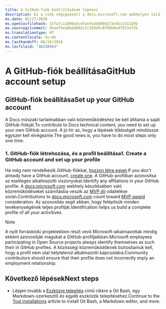 ```yaml
---
title: A GitHub-fiók beállításának lépései
description: Ez a cikk végigvezeti a docs.microsoft.com webhelyen található tartalmakban való közreműködéshez szükséges GitHub-fiók beállításának folyamatán.
ms.date: 02/27/2018
ms.openlocfilehash: 15fa7c11090a5c4faefe38d00d273e92c231329b
ms.sourcegitcommit: 92aef5ea8bdd692c5c393d5c8f99b9e4f672ef2b
ms.translationtype: HT
ms.contentlocale: hu-HU
ms.lasthandoff: 06/19/2018
ms.locfileid: "36238943"
---
```

# <a name="github-account-setup"></a><span data-ttu-id="a5fc4-103">A GitHub-fiók beállítása</span><span class="sxs-lookup"><span data-stu-id="a5fc4-103">GitHub account setup</span></span>

## <a name="set-up-your-github-account"></a><span data-ttu-id="a5fc4-104">GitHub-fiók beállítása</span><span class="sxs-lookup"><span data-stu-id="a5fc4-104">Set up your GitHub account</span></span>

<span data-ttu-id="a5fc4-105">A Docs műszaki tartalmakban való közreműködéshez be kell állítania a saját GitHub-fiókját.</span><span class="sxs-lookup"><span data-stu-id="a5fc4-105">To contribute to Docs technical content, you need to set up your own GitHub account.</span></span> <span data-ttu-id="a5fc4-106">A jó hír az, hogy a lépések többségét mindössze egyszer kell elvégeznie.</span><span class="sxs-lookup"><span data-stu-id="a5fc4-106">The good news is, you have to do most steps only one time.</span></span>

### <a name="1-create-a-github-account-and-set-up-your-profile"></a><span data-ttu-id="a5fc4-107">1. GitHub-fiók létrehozása, és a profil beállítása</span><span class="sxs-lookup"><span data-stu-id="a5fc4-107">1. Create a GitHub account and set up your profile</span></span>

<span data-ttu-id="a5fc4-108">Ha még nem rendelkezik GitHub-fiókkal, [hozzon létre egyet](https://github.com/join).</span><span class="sxs-lookup"><span data-stu-id="a5fc4-108">If you don't already have a GitHub account, [create one](https://github.com/join).</span></span> <span data-ttu-id="a5fc4-109">A GitHub-profilban azonosítsa az esetleges alkalmazotti viszonyokat.</span><span class="sxs-lookup"><span data-stu-id="a5fc4-109">Identify any affilations in your GitHub profile.</span></span> <span data-ttu-id="a5fc4-110">A [docs.microsoft.com](https://docs.microsoft.com) webhely készítésében való közreműködéseket számításba veszik az [MVP díj](https://mvp.microsoft.com) odaítélése során.</span><span class="sxs-lookup"><span data-stu-id="a5fc4-110">Contributions to [docs.microsoft.com](https://docs.microsoft.com) count toward [MVP award](https://mvp.microsoft.com) consideration.</span></span> <span data-ttu-id="a5fc4-111">Az azonosítás segít abban, hogy felépítsük minden tevékenységének teljes profilját.</span><span class="sxs-lookup"><span data-stu-id="a5fc4-111">Identification helps us build a complete profile of all your activitives.</span></span>

>[!NOTE]
> <span data-ttu-id="a5fc4-112">A nyílt forráskódú projektekben részt vevő Microsoft-alkalmazottak mindig ekként azonosítják magukat a GitHub-profiljaikban.</span><span class="sxs-lookup"><span data-stu-id="a5fc4-112">Microsoft employees participating in Open Source projects always identify themselves as such their in GitHub profiles.</span></span> <span data-ttu-id="a5fc4-113">A közösségi közreműködőknek biztosítaniuk kell, hogy a profil nem utal helytelenül alkalmazotti kapcsolatra.</span><span class="sxs-lookup"><span data-stu-id="a5fc4-113">Community contributors should ensure that their profile does not incorrectly imply an employment relationship.</span></span>

## <a name="next-steps"></a><span data-ttu-id="a5fc4-114">Következő lépések</span><span class="sxs-lookup"><span data-stu-id="a5fc4-114">Next steps</span></span>

* <span data-ttu-id="a5fc4-115">Lépjen tovább a [Eszközre telepítés](get-started-setup-tools.md) című cikkre a Git Bash, egy Markdown-szerkesztő és egyéb eszközök telepítéséhez.</span><span class="sxs-lookup"><span data-stu-id="a5fc4-115">Continue to the [Tool installations](get-started-setup-tools.md) article to install Git Bash, a Markdown editor, and more.</span></span>
